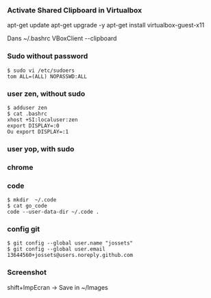 ### Activate Shared Clipboard in Virtualbox

apt-get update
apt-get upgrade -y
apt-get install virtualbox-guest-x11

Dans ~/.bashrc
VBoxClient --clipboard





### Sudo without password

````
$ sudo vi /etc/sudoers
tom ALL=(ALL) NOPASSWD:ALL
````

### user zen, without sudo

````
$ adduser zen
$ cat .bashrc
xhost +SI:localuser:zen
export DISPLAY=:0
Ou export DISPLAY=:1
````



### user yop, with sudo


### chrome




### code

````
$ mkdir  ~/.code
$ cat go_code
code --user-data-dir ~/.code .
````

### config git

````
$ git config --global user.name "jossets"
$ git config --global user.email 13644560+jossets@users.noreply.github.com                                                                  
````


### Screenshot


shift+ImpEcran -> Save in ~/Images